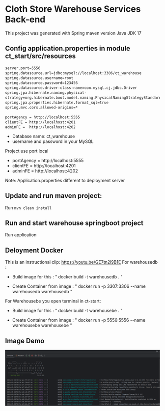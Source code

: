 # Cloth Store Warehouse Services Back-end

This project was generated with Spring maven version Java JDK 17

## Config application.properties in module ct_start/src/resources

```
server.port=5556
spring.datasource.url=jdbc:mysql://localhost:3306/ct_warehouse
spring.datasource.username=root
spring.datasource.password=123456
spring.datasource.driver-class-name=com.mysql.cj.jdbc.Driver
spring.jpa.hibernate.naming.physical-strategy=org.hibernate.boot.model.naming.PhysicalNamingStrategyStandardImpl
spring.jpa.properties.hibernate.format_sql=true
spring.mvc.cors.allowed-origins=*

portAgency = http://localhost:5555
clientFE = http://localhost:4201
adminFE =  http://localhost:4202
```
 - Database name: ct_warehouse
 - username and password in your MySQL

 Project use port local
 - portAgency = http://localhost:5555
 - clientFE = http://localhost:4201
 - adminFE =  http://localhost:4202

Note: Application.properties different to deployment server
   
## Update and run maven project:
Run `mvn clean install`

## Run and start warehouse springboot project
Run application

## Deloyment Docker
This is an instructional clip: https://youtu.be/GE7tn2l9B1E
For warehousedb : 
 - Build image for this : " docker build -t warehousedb . "

 - Create Container from image : " docker run -p 3307:3306 --name warehousedb warehousedb "

For Warehousebe you open terminal in ct-start: 
 - Build image for this : " docker build -t warehousebe . "

 - Create Container from image : " docker run -p 5556:5556 --name warehousebe warehousebe "

## Image Demo
![warehouse](https://github.com/Kaicity/Kaicity/blob/main/assets/Screenshot%202024-05-20%20005525.png)

